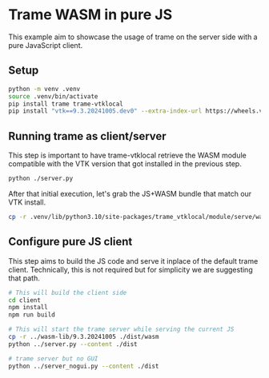 # Trame WASM in pure JS

This example aim to showcase the usage of trame on the server side with a pure JavaScript client.

## Setup

```bash
python -m venv .venv
source .venv/bin/activate
pip install trame trame-vtklocal
pip install "vtk==9.3.20241005.dev0" --extra-index-url https://wheels.vtk.org
```

## Running trame as client/server

This step is important to have trame-vtklocal retrieve the WASM module compatible with the VTK version that got installed in the previous step.

```bash
python ./server.py
```

After that initial execution, let's grab the JS+WASM bundle that match our VTK install.

```bash 
cp -r .venv/lib/python3.10/site-packages/trame_vtklocal/module/serve/wasm/ wasm-lib
```

## Configure pure JS client

This step aims to build the JS code and serve it inplace of the default trame client. 
Technically, this is not required but for simplicity we are suggesting that path.

```bash
# This will build the client side
cd client
npm install
npm run build

# This will start the trame server while serving the current JS
cp -r ../wasm-lib/9.3.20241005 ./dist/wasm
python ../server.py --content ./dist

# trame server but no GUI
python ../server_nogui.py --content ./dist
```
